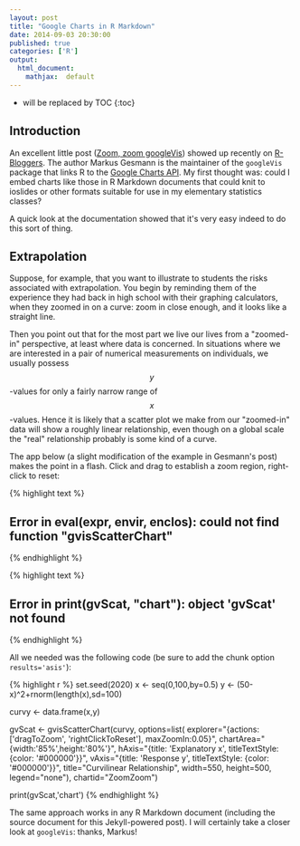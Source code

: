```yaml
---
layout: post
title: "Google Charts in R Markdown"
date: 2014-09-03 20:30:00
published: true
categories: ['R']
output:
  html_document:
    mathjax:  default
---
```




* will be replaced by TOC
{:toc}





## Introduction


An excellent little post ([Zoom, zoom googleVis](http://lamages.blogspot.com/2014/09/zoom-zoom-googlevis.html)) showed up recently on [R-Bloggers](http://www.r-bloggers.com/).  The author Markus Gesmann is the maintainer of the `googleVis` package that links R to the [Google Charts API](https://developers.google.com/chart/interactive/docs/gallery).  My first thought was:  could I embed charts like those in R Markdown documents that could knit to ioslides or other formats suitable for use in my elementary statistics classes?

A quick look at the documentation showed that it's very easy indeed to do this sort of thing.


## Extrapolation

Suppose, for example, that you want to illustrate to students the risks associated with extrapolation.  You begin by reminding them of the experience they had back in high school with their graphing calculators, when they zoomed in on a curve:  zoom in close enough, and it looks like a straight line.

Then you point out that for the most part we live our lives from a "zoomed-in" perspective, at least where data is concerned.  In situations where we are interested in a pair of numerical measurements on individuals, we usually possess $$ y $$-values for only a fairly narrow range of $$ x $$-values.  Hence it is likely that a scatter plot we make from our "zoomed-in" data will show a roughly linear relationship, even though on a global scale the "real" relationship probably is some kind of a curve.

The app below (a slight modification of the example in Gesmann's post) makes the point in a flash.  Click and drag to establish a zoom region, right-click to reset:



{% highlight text %}
## Error in eval(expr, envir, enclos): could not find function "gvisScatterChart"
{% endhighlight %}



{% highlight text %}
## Error in print(gvScat, "chart"): object 'gvScat' not found
{% endhighlight %}

All we needed was the following code (be sure to add the chunk option `results='asis'`):


{% highlight r %}
set.seed(2020)
x <- seq(0,100,by=0.5)
y <- (50-x)^2+rnorm(length(x),sd=100)

curvy <- data.frame(x,y)


gvScat <- gvisScatterChart(curvy,
                   options=list(
                     explorer="{actions: ['dragToZoom',
                     'rightClickToReset'],
                     maxZoomIn:0.05}",
                     chartArea="{width:'85%',height:'80%'}",
                     hAxis="{title: 'Explanatory x',
                     titleTextStyle: {color: '#000000'}}",
                     vAxis="{title: 'Response y',
                     titleTextStyle: {color: '#000000'}}",
                     title="Curvilinear Relationship",
                     width=550, height=500,
                     legend="none"),
                   chartid="ZoomZoom")

print(gvScat,'chart')
{% endhighlight %}


The same approach works in any R Markdown document (including the source document for this Jekyll-powered post).  I will certainly take a closer look at `googleVis`:  thanks, Markus!


